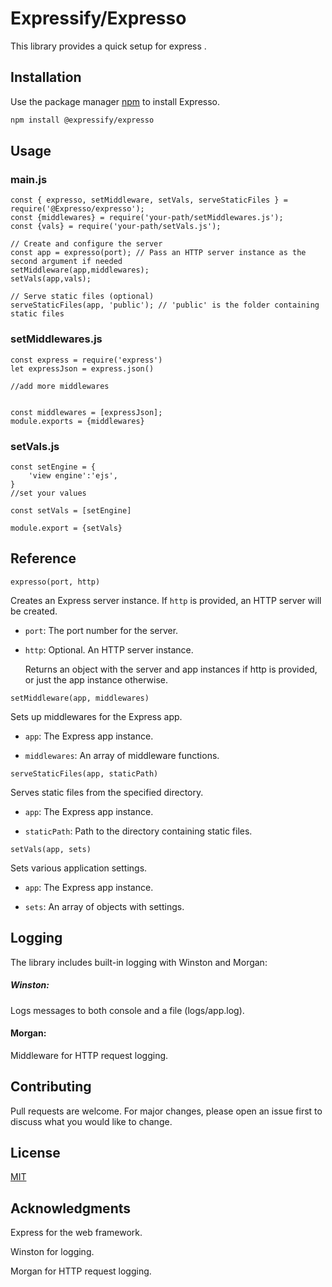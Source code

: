 # Expressify/Expresso

This library provides a quick setup for express
. 

## Installation

Use the package manager [npm](https://www.npmjs.com/) to install Expresso.

```bash
npm install @expressify/expresso
```

## Usage
### main.js
```
const { expresso, setMiddleware, setVals, serveStaticFiles } = require('@Expresso/expresso');
const {middlewares} = require('your-path/setMiddlewares.js');
const {vals} = require('your-path/setVals.js');

// Create and configure the server
const app = expresso(port); // Pass an HTTP server instance as the second argument if needed
setMiddleware(app,middlewares);
setVals(app,vals);

// Serve static files (optional)
serveStaticFiles(app, 'public'); // 'public' is the folder containing static files
```
### setMiddlewares.js
```
const express = require('express')
let expressJson = express.json()

//add more middlewares


const middlewares = [expressJson];
module.exports = {middlewares}
```
### setVals.js
```
const setEngine = {
    'view engine':'ejs',
}
//set your values

const setVals = [setEngine]

module.export = {setVals}
```
##  Reference
`expresso(port, http)`

Creates an Express server instance. If `http` is provided, an HTTP server will be created.

- `port`: The port number for the server.

- `http`: Optional. An HTTP server instance.

   Returns an object with the server and app instances if http is provided, or just the app instance otherwise.

`setMiddleware(app, middlewares)`

Sets up middlewares for the Express app.

- `app`: The Express app instance.

- `middlewares`: 
An array of middleware functions.

`serveStaticFiles(app, staticPath)`

Serves static files from the specified directory.

- `app`: The Express app instance.

- `staticPath`: Path to the directory containing static files.

`setVals(app, sets)`

Sets various application settings.

- `app`: The Express app instance.

- `sets`: An array of objects with settings.

## Logging
The library includes built-in logging with Winston and Morgan:

##### Winston: 
Logs messages to both console and a file (logs/app.log).
#### Morgan: 
Middleware for HTTP request logging.
## Contributing

Pull requests are welcome. For major changes, please open an issue first
to discuss what you would like to change.



## License

[MIT](https://choosealicense.com/licenses/mit/)

## Acknowledgments
Express for the web framework.

Winston for logging.
 
Morgan for HTTP request logging.


